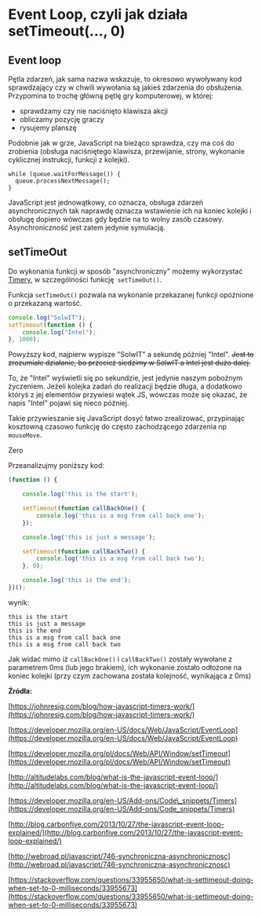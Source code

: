 # Event Loop, czyli jak działa setTimeout\(..., 0\)

## Event loop

Pętla zdarzeń, jak sama nazwa wskazuje, to okresowo wywoływany kod sprawdzający czy w chwili wywołania są jakieś zdarzenia do obsłużenia.  Przypomina to trochę  główną pętlę gry komputerowej, w której:

* sprawdzamy czy nie naciśnięto klawisza akcji
* obliczamy pozycję graczy
* rysujemy planszę

Podobnie jak w grze, JavaScript na bieżąco sprawdza, czy ma coś do zrobienia \(obsługa naciśniętego klawisza, przewijanie, strony, wykonanie cyklicznej instrukcji,  funkcji z kolejki\).  

```
while (queue.waitForMessage()) {
  queue.processNextMessage();
}
```

JavaScript jest jednowątkowy, co oznacza, obsługa zdarzeń asynchronicznych tak naprawdę oznacza wstawienie ich na koniec kolejki i obsługę dopiero wówczas gdy będzie na to wolny zasób czasowy. Asynchroniczność jest zatem jedynie symulacją.

## setTimeOut

Do wykonania funkcji w sposób "asynchroniczny"  możemy wykorzystać [Timery](https://developer.mozilla.org/en-US/Add-ons/Code_snippets/Timers), w szczególności  funkcję` setTimeOut()`.

Funkcja `setTimeOut()` pozwala na wykonanie przekazanej funkcji opóźnione o przekazaną wartość.

```js
console.log("SolwIT");
setTimeout(function () {
    console.log("Intel");
}, 1000);
```

Powyższy kod, najpierw wypisze "SolwIT"  a sekundę  później "Intel". ~~Jest to zrozumiałe działanie, bo przecież siedzimy w SolwIT a Intel jest dużo dalej.~~

To, że "Intel" wyświetli się po sekundzie, jest jedynie naszym pobożnym życzeniem. Jeżeli kolejka zadań do realizacji będzie długa, a dodatkowo któryś z jej elementów przywiesi wątek JS, wówczas może się okazać, że napis "Intel" pojawi się nieco później. 

Takie przywieszanie się  JavaScript dosyć łatwo zrealizować, przypinając kosztowną czasowo funkcję do często zachodzącego zdarzenia np `mouseMove`.

Zero



Przeanalizujmy  poniższy kod:

```js
(function () {

    console.log('this is the start');

    setTimeout(function callBackOne() {
        console.log('this is a msg from call back one');
    });

    console.log('this is just a message');

    setTimeout(function callBackTwo() {
        console.log('this is a msg from call back two');
    }, 0);

    console.log('this is the end');
})();
```

wynik:

```
this is the start
this is just a message
this is the end
this is a msg from call back one
this is a msg from call back two

```

Jak widać mimo iż  `callBackOne()`  i `callBackTwo()` zostały wywołane z parametrem 0ms \(lub jego brakiem\), ich wykonanie zostało odłożone na koniec kolejki \(przy czym zachowana została kolejność, wynikająca z 0ms\)







**Źródła:**

[https://johnresig.com/blog/how-javascript-timers-work/](https://johnresig.com/blog/how-javascript-timers-work/)

[https://developer.mozilla.org/en-US/docs/Web/JavaScript/EventLoop](https://developer.mozilla.org/en-US/docs/Web/JavaScript/EventLoop)

[https://developer.mozilla.org/pl/docs/Web/API/Window/setTimeout](https://developer.mozilla.org/pl/docs/Web/API/Window/setTimeout)

[http://altitudelabs.com/blog/what-is-the-javascript-event-loop/](http://altitudelabs.com/blog/what-is-the-javascript-event-loop/)

[https://developer.mozilla.org/en-US/Add-ons/Code\_snippets/Timers](https://developer.mozilla.org/en-US/Add-ons/Code_snippets/Timers)

[http://blog.carbonfive.com/2013/10/27/the-javascript-event-loop-explained/](http://blog.carbonfive.com/2013/10/27/the-javascript-event-loop-explained/)

[http://webroad.pl/javascript/746-synchroniczna-asynchronicznosc](http://webroad.pl/javascript/746-synchroniczna-asynchronicznosc)

[https://stackoverflow.com/questions/33955650/what-is-settimeout-doing-when-set-to-0-milliseconds/33955673](https://stackoverflow.com/questions/33955650/what-is-settimeout-doing-when-set-to-0-milliseconds/33955673)

